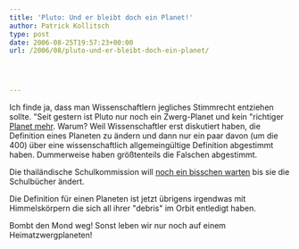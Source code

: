 ```yaml
---
title: 'Pluto: Und er bleibt doch ein Planet!'
author: Patrick Kollitsch
type: post
date: 2006-08-25T19:57:23+00:00
url: /2006/08/pluto-und-er-bleibt-doch-ein-planet/




---
```

Ich finde ja, dass man Wissenschaftlern jegliches Stimmrecht entziehen sollte. "Seit gestern ist Pluto nur noch ein Zwerg-Planet und kein "richtiger [Planet mehr][1]. Warum? Weil Wissenschaftler erst diskutiert haben, die Definition eines Planeten zu &auml;ndern und dann nur ein paar davon (um die 400) &uuml;ber eine wissenschaftlich allgemeing&uuml;ltige Definition abgestimmt haben. Dummerweise haben gr&ouml;&szlig;tenteils die Falschen abgestimmt. 

Die thail&auml;ndische Schulkommission will [noch ein bisschen warten][2] bis sie die Schulb&uuml;cher &auml;ndert.

Die Definition f&uuml;r einen Planeten ist jetzt &uuml;brigens irgendwas mit Himmelsk&ouml;rpern die sich all ihrer "debris" im Orbit entledigt haben. 

Bombt den Mond weg! Sonst leben wir nur noch auf einem Heimatzwergplaneten!

 [1]: http://news.google.com/news?hl=en&ned=&q=pluto&btnG=Search+News
 [2]: http://www.nationmultimedia.com/2006/08/26/national/national_30012015.php